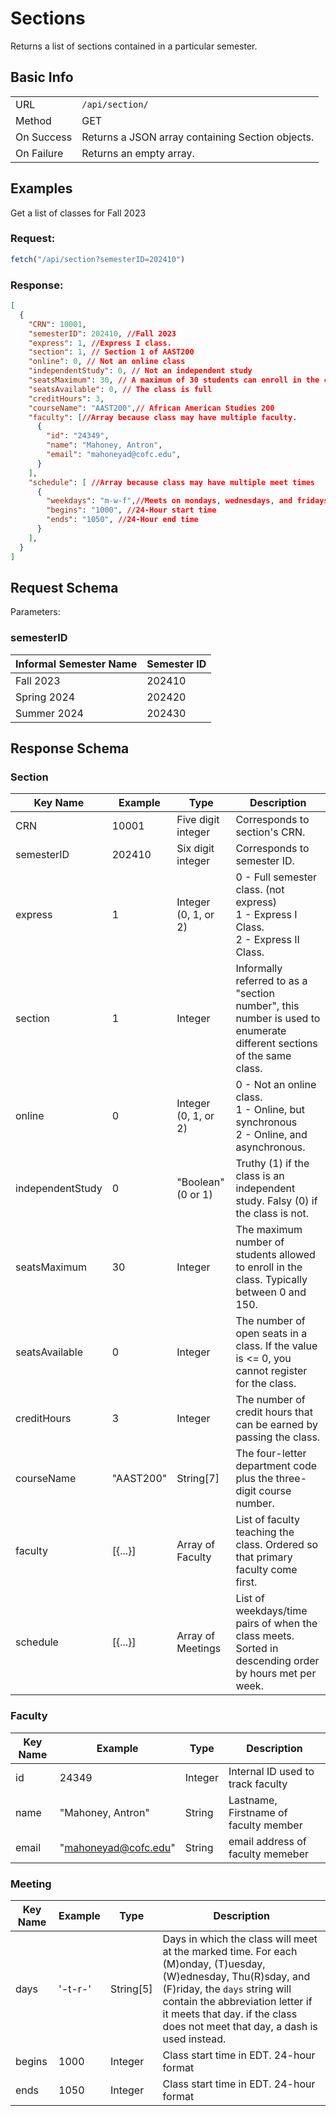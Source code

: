 # Sections
Returns a list of sections contained in a particular semester.

## Basic Info

|||
-|-
URL | `/api/section/`
Method | GET
On Success | Returns a JSON array containing Section objects.
On Failure | Returns an empty array.


## Examples
Get a list of classes for Fall 2023
### Request:
```js
fetch("/api/section?semesterID=202410")
```

### Response:
```json
[
  {
    "CRN": 10001, 
    "semesterID": 202410, //Fall 2023
    "express": 1, //Express I class.
    "section": 1, // Section 1 of AAST200
    "online": 0, // Not an online class
    "independentStudy": 0, // Not an independent study
    "seatsMaximum": 30, // A maximum of 30 students can enroll in the class
    "seatsAvailable": 0, // The class is full
    "creditHours": 3,
    "courseName": "AAST200",// African American Studies 200
    "faculty": [//Array because class may have multiple faculty.
      {
        "id": "24349",
        "name": "Mahoney, Antron",
        "email": "mahoneyad@cofc.edu",
      }
    ],
    "schedule": [ //Array because class may have multiple meet times
      {
        "weekdays": "m-w-f",//Meets on mondays, wednesdays, and fridays
        "begins": "1000", //24-Hour start time
        "ends": "1050", //24-Hour end time
      }
    ],
  }
]
```


## Request Schema
Parameters:

### semesterID
| Informal Semester Name | Semester ID |
|------------------------|-------------|
| Fall 2023              | 202410      |
| Spring 2024            | 202420      |
| Summer 2024            | 202430      |


## Response Schema

### Section
| Key Name         | Example | Type                 | Description
| -                | -       | -                    | -
| CRN              | 10001   | Five digit integer   | Corresponds to section's CRN.
| semesterID       | 202410  | Six digit integer    | Corresponds to semester ID.
| express          | 1       | Integer (0, 1, or 2) | 0 - Full semester class. (not express)<br>1 - Express I Class.<br>2 - Express II Class.
| section          | 1       | Integer              | Informally referred to as a "section number", this number is used to enumerate different sections of the same class.
| online           | 0       | Integer (0, 1, or 2) | 0 - Not an online class.<br>1 - Online, but synchronous <br>2 - Online, and asynchronous.
| independentStudy | 0       | "Boolean" (0 or 1)   | Truthy (1) if the class is an independent study. Falsy (0) if the class is not.
| seatsMaximum     | 30      | Integer              | The maximum number of students allowed to enroll in the class. Typically between 0 and 150.
| seatsAvailable   | 0       | Integer              | The number of open seats in a class. If the value is <= 0, you cannot register for the class.
| creditHours      | 3       | Integer              | The number of credit hours that can be earned by passing the class. 
| courseName       |"AAST200"| String[7]            | The four-letter department code plus the three-digit course number.
| faculty          | [{...}] | Array of Faculty     | List of faculty teaching the class. Ordered so that primary faculty come first.
| schedule         | [{...}] | Array of Meetings    | List of weekdays/time pairs of when the class meets. Sorted in descending order by hours met per week. 

### Faculty
| Key Name         | Example              | Type                 | Description
| -                | -                    | -                    | -
| id               | 24349                | Integer              | Internal ID used to track faculty
| name             | "Mahoney, Antron"    | String               | Lastname, Firstname of faculty member
| email            | "mahoneyad@cofc.edu" | String               | email address of faculty memeber

### Meeting
| Key Name | Example | Type                 | Description
| -        | -       | -                    | -
| days     | '-t-r-' | String[5]            | Days in which the class will meet at the marked time. For each (M)onday, (T)uesday, (W)ednesday, Thu(R)sday, and (F)riday, the `days` string will contain the abbreviation letter if it meets that day. if the class does not meet that day, a dash is used instead.
| begins   | 1000    | Integer              | Class start time in EDT. 24-hour format
| ends     | 1050    | Integer              | Class start time in EDT. 24-hour format
